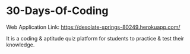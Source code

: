 # 30-Days-Of-Coding

Web Application Link: https://desolate-springs-80249.herokuapp.com/

It is a coding & aptitude quiz platform for students to practice & test their knowledge.